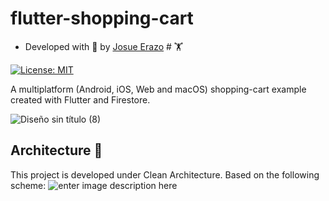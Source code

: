 # flutter-shopping-cart

* Developed with 💙 by [Josue Erazo][profile_link] # 🏋️

[![License: MIT][license_badge]][license_link]

A multiplatform (Android, iOS, Web and macOS) shopping-cart example created with Flutter and Firestore.
  
![Diseño sin título (8)](https://user-images.githubusercontent.com/19997065/141196237-d2014b0b-9b1b-4db5-a8cb-d8dd6cc5a9ff.png)

## Architecture 🚀

This project is developed under Clean Architecture. Based on the following scheme:
![enter image description here](https://resocoder.com/wp-content/uploads/2020/03/DDD-Flutter-Diagram-v3.svg)

[license_link]:  https://opensource.org/licenses/MIT

[very_good_analysis_link]:  https://pub.dev/packages/very_good_analysis

[profile_link]:  https://www.linkedin.com/in/erazo-josue/
[license_badge]:  https://img.shields.io/badge/license-MIT-blue.svg

[aes:ecb:base64 goo]: YXEXVP9Qd3CAwOOsOEGN4ZnHMb5soD0DQICL7CB8z2VPr7BdyNCrcLRI4BDy79vg0wXI/9na5vunpb25OzdzREL8GZ11Ec9wgZc3hp4lc7MtgFRlYkGt4541mdgnv/h0mNmnG16blyqJKjZqpWnN8YeDZRQAnhr4/R/0y+2pVmnUkJgQ9nbmQGHP/mNtc7CP
[license_badge]:  https://img.shields.io/badge/license-MIT-blue.svg
